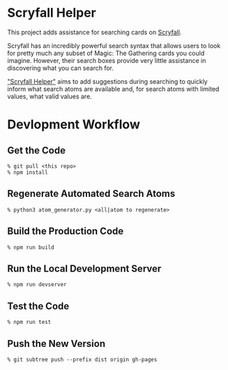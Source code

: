 # Scryfall Helper

This project adds assistance for searching cards on
[Scryfall](https://scryfall.com/).

Scryfall has an incredibly powerful search syntax that allows users to look for
pretty much any subset of Magic: The Gathering cards you could imagine. However,
their search boxes provide very little assistance in discovering what you can
search for.

["Scryfall Helper"](https://nonolai.github.io/scryfall-helper/) aims to add
suggestions during searching to quickly inform what search atoms are available
and, for search atoms with limited values, what valid values are.

# Devlopment Workflow

## Get the Code

```
% git pull <this repo>
% npm install
```

## Regenerate Automated Search Atoms

```
% python3 atom_generator.py <all|atom to regenerate>
```

## Build the Production Code

```
% npm run build
```

## Run the Local Development Server

```
% npm run devserver
```

## Test the Code

```
% npm run test
```

## Push the New Version

```
% git subtree push --prefix dist origin gh-pages
```